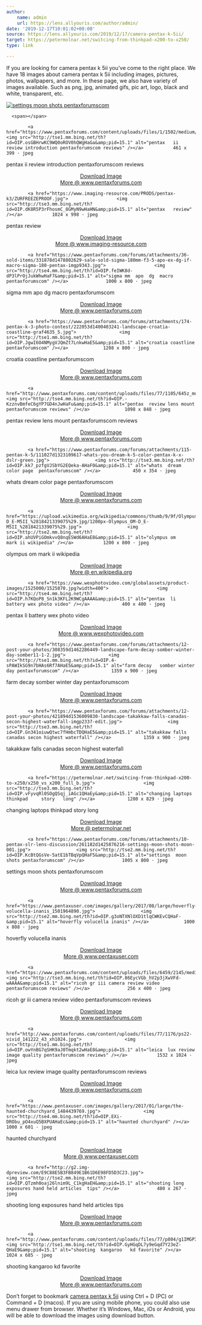 ```yaml
---
author:
    name: admin
    url: https://lens.allyouris.com/author/admin/
date: '2019-12-17T10:01:02+00:00'
source: https://lens.allyouris.com/2019/12/17/camera-pentax-k-5ii/
target: https://petermolnar.net/switcing-from-thinkpad-x200-to-x250/
type: link

---
```


<p><span title="I">I</span>f you are looking for camera pentax k 5ii you’ve come to the right place. We have 18 images about camera pentax k 5ii including images, pictures, photos, wallpapers, and more. In these page, we also have variety of images available. Such as png, jpg, animated gifs, pic art, logo, black and white, transparent, etc.  </p>
<p>    <a href="https://www.pentaxforums.com/forums/attachments/10-pentax-slr-lens-discussion/261182d1425876216-settings-moon-shots-moon-001.jpg">  	<img src="http://tse2.mm.bing.net/th?id=OIP.KcBtQGsVe-5atE1bTBqVpQHaF5&amp;pid=15.1" alt="settings  moon shots pentaxforumscom" /></a></p>


      <span></span>          	

  			<a href="https://www.pentaxforums.com/content/uploads/files/1/1502/medium/IMG_2690.jpg">  				<img src="http://tse1.mm.bing.net/th?id=OIP.osGBHrwKC9WQ0oROV0hQWgHaGa&amp;pid=15.1" alt="pentax   ii review introduction pentaxforumscom reviews" /></a>  			461 x 399 · jpeg  			
<p>  				pentax   ii review introduction pentaxforumscom reviews  			</p>
<p style="text-align:center;">  				<a href="https://www.pentaxforums.com/content/uploads/files/1/1502/medium/IMG_2690.jpg">Download Image</a>  				<br /><a href="https://www.pentaxforums.com/reviews/pentax-k-3-ii-review/introduction.html">More @ www.pentaxforums.com</a>  			</p>

  			<a href="https://www.imaging-resource.com/PRODS/pentax-k3/ZURFREEZEPROOF.jpg">  				<img src="http://tse3.mm.bing.net/th?id=OIP.dK8R5P3rFhosmC_8GMyN9wHaHN&amp;pid=15.1" alt="pentax   review" /></a>  			1024 x 998 · jpeg  			
<p>  				pentax   review  			</p>
<p style="text-align:center;">  				<a href="https://www.imaging-resource.com/PRODS/pentax-k3/ZURFREEZEPROOF.jpg">Download Image</a>  				<br /><a href="https://www.imaging-resource.com/PRODS/pentax-k3/pentax-k3A.HTM">More @ www.imaging-resource.com</a>  			</p>


<p>      	</p>

  			<a href="https://www.pentaxforums.com/forums/attachments/36-sold-items/331878d1478802629-sale-sold-sigma-180mm-f3-5-apo-ex-dg-if-macro-sigma-180-pentax-imgp9343.jpg">  				<img src="http://tse4.mm.bing.net/th?id=OIP.feIWK8d-dP3lPrOjJukWhwHaF7&amp;pid=15.1" alt="sigma mm  apo  dg  macro pentaxforumscom" /></a>  			1000 x 800 · jpeg  			
<p>  				sigma mm  apo  dg  macro pentaxforumscom  			</p>
<p style="text-align:center;">  				<a href="https://www.pentaxforums.com/forums/attachments/36-sold-items/331878d1478802629-sale-sold-sigma-180mm-f3-5-apo-ex-dg-if-macro-sigma-180-pentax-imgp9343.jpg">Download Image</a>  				<br /><a href="https://www.pentaxforums.com/forums/36-sold-items/333575-sale-sold-sigma-180mm-f3-5-apo-ex-dg-if-macro.html">More @ www.pentaxforums.com</a>  			</p>

  			<a href="https://www.pentaxforums.com/forums/attachments/174-pentax-k-3-photo-contest/222053d1400403241-landscape-croatia-coastline-graf4635_5.jpg">  				<img src="http://tse1.mm.bing.net/th?id=OIP.JgwI6O4NMygVJQmZt7LnkwHaE5&amp;pid=15.1" alt="croatia coastline pentaxforumscom" /></a>  			1208 x 800 · jpeg  			
<p>  				croatia coastline pentaxforumscom  			</p>
<p style="text-align:center;">  				<a href="https://www.pentaxforums.com/forums/attachments/174-pentax-k-3-photo-contest/222053d1400403241-landscape-croatia-coastline-graf4635_5.jpg">Download Image</a>  				<br /><a href="http://www.pentaxforums.com/forums/174-pentax-k-3-photo-contest/262410-landscape-croatia-coastline.html">More @ www.pentaxforums.com</a>  			</p>


<p>      	</p>

  			<a href="http://www.pentaxforums.com/content/uploads/files/77/1105/645z_mount_IMG_8512.jpg">  				<img src="http://tse4.mm.bing.net/th?id=OIP.-KzznvBmfeC6gYP7GD4nJwHaFu&amp;pid=15.1" alt="pentax  review lens mount pentaxforumscom reviews" /></a>  			1098 x 848 · jpeg  			
<p>  				pentax  review lens mount pentaxforumscom reviews  			</p>
<p style="text-align:center;">  				<a href="http://www.pentaxforums.com/content/uploads/files/77/1105/645z_mount_IMG_8512.jpg">Download Image</a>  				<br /><a href="https://www.pentaxforums.com/reviews/pentax-645z-review/lens-mount.html">More @ www.pentaxforums.com</a>  			</p>

  			<a href="https://www.pentaxforums.com/forums/attachments/115-pentax-k-5/111027d1323109617-whats-you-dream-k-5-color-pentax-k-x-dslr-green.jpg">  				<img src="http://tse3.mm.bing.net/th?id=OIP.kk7_pzfgVJSbYG2EQeka-AHaF0&amp;pid=15.1" alt="whats  dream   color page  pentaxforumscom" /></a>  			450 x 354 · jpeg  			
<p>  				whats  dream   color page  pentaxforumscom  			</p>
<p style="text-align:center;">  				<a href="https://www.pentaxforums.com/forums/attachments/115-pentax-k-5/111027d1323109617-whats-you-dream-k-5-color-pentax-k-x-dslr-green.jpg">Download Image</a>  				<br /><a href="https://www.pentaxforums.com/forums/115-pentax-k-5/167532-whats-you-dream-k-5-color-2.html">More @ www.pentaxforums.com</a>  			</p>


<p>      	</p>

  			<a href="https://upload.wikimedia.org/wikipedia/commons/thumb/9/9f/Olympus_OM-D_E-M5II_%2818421339075%29.jpg/1200px-Olympus_OM-D_E-M5II_%2818421339075%29.jpg">  				<img src="http://tse2.mm.bing.net/th?id=OIP.ahUVPiGOmkvvQ8nqESWd6AHaE8&amp;pid=15.1" alt="olympus om    mark ii wikipedia" /></a>  			1200 x 800 · jpeg  			
<p>  				olympus om    mark ii wikipedia  			</p>
<p style="text-align:center;">  				<a href="https://upload.wikimedia.org/wikipedia/commons/thumb/9/9f/Olympus_OM-D_E-M5II_%2818421339075%29.jpg/1200px-Olympus_OM-D_E-M5II_%2818421339075%29.jpg">Download Image</a>  				<br /><a href="https://en.wikipedia.org/wiki/Olympus_OM-D_E-M5_Mark_II">More @ en.wikipedia.org</a>  			</p>

  			<a href="https://www.wexphotovideo.com/globalassets/product-images/1525000/1525870.jpg?width=400">  				<img src="http://tse4.mm.bing.net/th?id=OIP.h7KQoP8_Sn1k3KFL2K9WCgAAAA&amp;pid=15.1" alt="pentax  li battery wex photo video" /></a>  			400 x 400 · jpeg  			
<p>  				pentax  li battery wex photo video  			</p>
<p style="text-align:center;">  				<a href="https://www.wexphotovideo.com/globalassets/product-images/1525000/1525870.jpg?width=400">Download Image</a>  				<br /><a href="https://www.wexphotovideo.com/pentax-d-li90-battery-1525870/">More @ www.wexphotovideo.com</a>  			</p>


<p>      	</p>

  			<a href="https://www.pentaxforums.com/forums/attachments/12-post-your-photos/308359d1462286449-landscape-farm-decay-somber-winter-day-somber11-1-2.jpg">  				<img src="http://tse1.mm.bing.net/th?id=OIP.4-sPAWIkSG9n7bHAs6Rf7AHaE5&amp;pid=15.1" alt="farm decay   somber winter day pentaxforumscom" /></a>  			1359 x 900 · jpeg  			
<p>  				farm decay   somber winter day pentaxforumscom  			</p>
<p style="text-align:center;">  				<a href="https://www.pentaxforums.com/forums/attachments/12-post-your-photos/308359d1462286449-landscape-farm-decay-somber-winter-day-somber11-1-2.jpg">Download Image</a>  				<br /><a href="http://www.pentaxforums.com/forums/12-post-your-photos/320155-landscape-farm-decay-somber-winter-day.html">More @ www.pentaxforums.com</a>  			</p>

  			<a href="https://www.pentaxforums.com/forums/attachments/12-post-your-photos/421894d1536009830-landscape-takakkaw-falls-canadas-secon-highest-waterfall-imgp2337-edit.jpg">  				<img src="http://tse3.mm.bing.net/th?id=OIP.Gn341oiuwQtwc7fHmbcTDQHaE5&amp;pid=15.1" alt="takakkaw falls canadas secon highest waterfall" /></a>  			1359 x 900 · jpeg  			
<p>  				takakkaw falls canadas secon highest waterfall  			</p>
<p style="text-align:center;">  				<a href="https://www.pentaxforums.com/forums/attachments/12-post-your-photos/421894d1536009830-landscape-takakkaw-falls-canadas-secon-highest-waterfall-imgp2337-edit.jpg">Download Image</a>  				<br /><a href="https://www.pentaxforums.com/forums/12-post-your-photos/375089-landscape-takakkaw-falls-canadas-secon-highest-waterfall.html">More @ www.pentaxforums.com</a>  			</p>


<p>      	</p>

  			<a href="https://petermolnar.net/switcing-from-thinkpad-x200-to-x250/x250_vs_x200_full_b.jpg">  				<img src="http://tse3.mm.bing.net/th?id=OIP.vFyvqRl0SOgQSqj_iAGc1QHaEy&amp;pid=15.1" alt="changing laptops thinkpad     story   long" /></a>  			1280 x 829 · jpeg  			
<p>  				changing laptops thinkpad     story   long  			</p>
<p style="text-align:center;">  				<a href="https://petermolnar.net/switcing-from-thinkpad-x200-to-x250/x250_vs_x200_full_b.jpg">Download Image</a>  				<br /><a href="https://petermolnar.net/switcing-from-thinkpad-x200-to-x250/">More @ petermolnar.net</a>  			</p>

  			<a href="https://www.pentaxforums.com/forums/attachments/10-pentax-slr-lens-discussion/261182d1425876216-settings-moon-shots-moon-001.jpg">  				<img src="http://tse2.mm.bing.net/th?id=OIP.KcBtQGsVe-5atE1bTBqVpQHaF5&amp;pid=15.1" alt="settings  moon shots pentaxforumscom" /></a>  			1005 x 800 · jpeg  			
<p>  				settings  moon shots pentaxforumscom  			</p>
<p style="text-align:center;">  				<a href="https://www.pentaxforums.com/forums/attachments/10-pentax-slr-lens-discussion/261182d1425876216-settings-moon-shots-moon-001.jpg">Download Image</a>  				<br /><a href="https://www.pentaxforums.com/forums/10-pentax-slr-lens-discussion/290381-settings-moon-shots.html">More @ www.pentaxforums.com</a>  			</p>


<p>      	</p>

  			<a href="https://www.pentaxuser.com/images/gallery/2017/08/large/hoverfly-volucella-inanis_1501964890.jpg">  				<img src="http://tse2.mm.bing.net/th?id=OIP.g3oNTXNlOXD1tlqCWKEvCQHaF-&amp;pid=15.1" alt="hoverfly volucella inanis" /></a>  			1000 x 808 · jpeg  			
<p>  				hoverfly volucella inanis  			</p>
<p style="text-align:center;">  				<a href="https://www.pentaxuser.com/images/gallery/2017/08/large/hoverfly-volucella-inanis_1501964890.jpg">Download Image</a>  				<br /><a href="https://www.pentaxuser.com/photo/hoverfly-volucella-inanis-100555">More @ www.pentaxuser.com</a>  			</p>

  			<a href="https://www.pentaxforums.com/content/uploads/files/6459/2145/medium/K1__0449.jpg">  				<img src="http://tse3.mm.bing.net/th?id=OIP.86EycVGb_hV2p3jXwVFd-wAAAA&amp;pid=15.1" alt="ricoh gr iii camera review video pentaxforumscom reviews" /></a>  			256 x 400 · jpeg  			
<p>  				ricoh gr iii camera review video pentaxforumscom reviews  			</p>
<p style="text-align:center;">  				<a href="https://www.pentaxforums.com/content/uploads/files/6459/2145/medium/K1__0449.jpg">Download Image</a>  				<br /><a href="https://www.pentaxforums.com/reviews/ricoh-gr-iii-camera-review/video.html">More @ www.pentaxforums.com</a>  			</p>


<p>      	</p>

  			<a href="http://www.pentaxforums.com/content/uploads/files/77/1176/ps22-vivid_141222_43_xh1024.jpg">  				<img src="http://tse1.mm.bing.net/th?id=OIP.owYnBG7qSHK9aJ0Tmqkt2wHaE8&amp;pid=15.1" alt="leica  lux review image quality pentaxforumscom reviews" /></a>  			1532 x 1024 · jpeg  			
<p>  				leica  lux review image quality pentaxforumscom reviews  			</p>
<p style="text-align:center;">  				<a href="http://www.pentaxforums.com/content/uploads/files/77/1176/ps22-vivid_141222_43_xh1024.jpg">Download Image</a>  				<br /><a href="http://www.pentaxforums.com/reviews/leica-dlux-typ-109-review/image-quality.html">More @ www.pentaxforums.com</a>  			</p>

  			<a href="https://www.pentaxuser.com/images/gallery/2017/01/large/the-haunted-churchyard_1484439769.jpg">  				<img src="http://tse4.mm.bing.net/th?id=OIP.EXi-DRObu_pO4xuQ5BXPUAHaEc&amp;pid=15.1" alt="haunted churchyard" /></a>  			1000 x 601 · jpeg  			
<p>  				haunted churchyard  			</p>
<p style="text-align:center;">  				<a href="https://www.pentaxuser.com/images/gallery/2017/01/large/the-haunted-churchyard_1484439769.jpg">Download Image</a>  				<br /><a href="https://www.pentaxuser.com/photo/the-haunted-churchyard-96944">More @ www.pentaxuser.com</a>  			</p>


<p>      	</p>

  			<a href="http://g2.img-dpreview.com/E9C88E5B3FB849E1B61D6E98FD5D3C23.jpg">  				<img src="http://tse2.mm.bing.net/th?id=OIP.QTzmh0oaj26lnim9L_C1kgHaEH&amp;pid=15.1" alt="shooting long exposures hand held articles  tips" /></a>  			480 x 267 · jpeg  			
<p>  				shooting long exposures hand held articles  tips  			</p>
<p style="text-align:center;">  				<a href="http://g2.img-dpreview.com/E9C88E5B3FB849E1B61D6E98FD5D3C23.jpg">Download Image</a>  				<br /><a href="http://www.pentaxforums.com/articles/photo-articles/shoting-long-exposure-hand-held.html">More @ www.pentaxforums.com</a>  			</p>

  			<a href="http://www.pentaxforums.com/content/uploads/files/77/p804/g1IMGP3870.jpg">  				<img src="http://tse1.mm.bing.net/th?id=OIP.GyHGqDL7y9eGqd7Y23eZ-QHaE9&amp;pid=15.1" alt="shooting  kangaroo   kd favorite" /></a>  			1024 x 685 · jpeg  			
<p>  				shooting  kangaroo   kd favorite  			</p>
<p style="text-align:center;">  				<a href="http://www.pentaxforums.com/content/uploads/files/77/p804/g1IMGP3870.jpg">Download Image</a>  				<br /><a href="http://www.pentaxforums.com/articles/favorite-photos/shooting-kangaroo-pentax-k20d.html">More @ www.pentaxforums.com</a>  			</p>


<p>      </p>
<p>  	Don’t forget to bookmark <a href="https://lens.allyouris.com/2019/12/17/camera-pentax-k-5ii/">camera pentax k 5ii</a> using Ctrl + D (PC) or Command + D (macos). If you are using mobile phone, you could also use menu drawer from browser. Whether it’s Windows, Mac, iOs or Android, you will be able to download the images using download button.  </p>